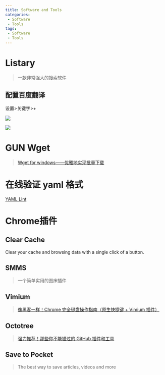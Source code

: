 ```yaml
---
title: Software and Tools
categories:
 - Software
 - Tools
tags:
 - Software
 - Tools
---
```


# Listary

> 一款非常强大的搜索软件

## 配置百度翻译

设置>关键字>+

![](https://i.loli.net/2018/12/23/5c1efe97bccec.jpg)

![](https://i.loli.net/2018/12/23/5c1efec5efec9.jpg)

## 

# GUN Wget

> [Wget for windows——优雅地实现批量下载](https://zhuanlan.zhihu.com/p/28826000)

# 在线验证 yaml 格式

[YAML Lint](http://www.yamllint.com/)

# Chrome插件

## Clear Cache

Clear your cache and browsing data with a single click of a button.

## SMMS

> 一个简单实用的图床插件

## Vimium

> [像黑客一样！Chrome 完全键盘操作指南（原生快捷键 + Vimium 插件）](https://blog.csdn.net/WPwalter/article/details/80933068)

## Octotree

> [强力推荐！那些你不能错过的 GitHub 插件和工具](http://yifeng.studio/2017/09/06/recommended-extension-tools-about-github/)

## Save to Pocket

> The best way to save articles, videos and more